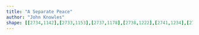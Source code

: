 ```yaml
---
title: "A Separate Peace"
author: "John Knowles"
shape: [[2734,1142],[2733,1153],[2737,1178],[2738,1222],[2741,1234],[2739,1247],[2741,1318],[2744,1342],[2747,1412],[2750,1438],[2750,1459],[2754,1464],[2759,1466],[2778,1465],[2785,1460],[2786,1433],[2782,1407],[2781,1375],[2775,1332],[2775,1314],[2770,1270],[2770,1251],[2767,1227],[2765,1190],[2765,1165],[2762,1152],[2758,1147],[2754,1145],[2739,1144],[2735,1142]]
---
```

